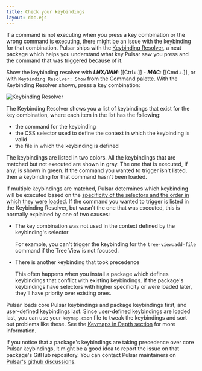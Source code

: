 ```yaml
---
title: Check your keybindings
layout: doc.ejs
---
```


If a command is not executing when you press a key combination or the wrong
command is executing, there might be an issue with the keybinding for that
combination. Pulsar ships with the [Keybinding Resolver](https://github.com/pulsar-edit/keybinding-resolver),
a neat package which helps you understand what key Pulsar saw you press and the
command that was triggered because of it.

Show the keybinding resolver with
**_LNX/WIN_**: [[Ctrl+.]] -
**_MAC_**: [[Cmd+.]],
or with `Keybinding Resolver: Show` from the Command palette. With the
Keybinding Resolver shown, press a key combination:

![Keybinding Resolver](/img/atom/keybinding-resolver.png)

The Keybinding Resolver shows you a list of keybindings that exist for the key
combination, where each item in the list has the following:

- the command for the keybinding
- the CSS selector used to define the context in which the keybinding is valid
- the file in which the keybinding is defined

The keybindings are listed in two colors. All the keybindings that are matched
but not executed are shown in gray. The one that is executed, if any, is shown
in green. If the command you wanted to trigger isn't listed, then a keybinding
for that command hasn't been loaded.

If multiple keybindings are matched, Pulsar determines which keybinding will be
executed based on the
[specificity of the selectors and the order in which they were loaded](../../behind-pulsar/#specificity-and-cascade-order).
If the command you wanted to trigger is listed in the Keybinding Resolver, but
wasn't the one that was executed, this is normally explained by one of two
causes:

- The key combination was not used in the context defined by the keybinding's selector

  For example, you can't trigger the keybinding for the `tree-view:add-file`
  command if the Tree View is not focused.

- There is another keybinding that took precedence

  This often happens when you install a package which defines keybindings that
  conflict with existing keybindings. If the package's keybindings have
  selectors with higher specificity or were loaded later, they'll have priority
  over existing ones.

Pulsar loads core Pulsar keybindings and package keybindings first, and
user-defined keybindings last. Since user-defined keybindings are loaded last,
you can use your `keymap.cson` file to tweak the keybindings and sort out
problems like these. See the [Keymaps in Depth section](../../behind-pulsar/#keymaps-in-depth)
for more information.

If you notice that a package's keybindings are taking precedence over core
Pulsar keybindings, it might be a good idea to report the issue on that
package's GitHub repository. You can contact Pulsar maintainers on
[Pulsar's github discussions](https://github.com/orgs/pulsar-edit/discussions).
